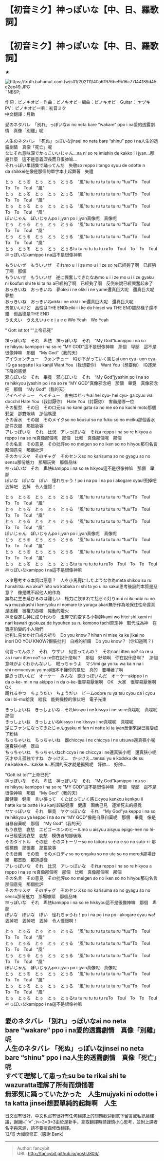 # 【初音ミク】神っぽいな【中、日、羅歌詞】

<div class="header"><h1 class="single-title animate__animated animate__pulse animate__faster">【初音ミク】神っぽいな【中、日、羅歌詞】</h1></div>

<div class="content" id="content"><!-- raw HTML omitted --><p>★<!-- raw HTML omitted --></p><p><img class="lazyload" src="/svg/loading.min.svg" data-src="https://truth.bahamut.com.tw/s01/202111/40a61976be9b16c77f44189d45c2ee49.JPG" data-srcset="https://truth.bahamut.com.tw/s01/202111/40a61976be9b16c77f44189d45c2ee49.JPG, https://truth.bahamut.com.tw/s01/202111/40a61976be9b16c77f44189d45c2ee49.JPG 1.5x, https://truth.bahamut.com.tw/s01/202111/40a61976be9b16c77f44189d45c2ee49.JPG 2x" data-sizes="auto" alt="https://truth.bahamut.com.tw/s01/202111/40a61976be9b16c77f44189d45c2ee49.JPG" title="https://truth.bahamut.com.tw/s01/202111/40a61976be9b16c77f44189d45c2ee49.JPG">¨NBSP;<!-- raw HTML omitted --></p><p>作詞：ピノキオピー作曲：ピノキオピー編曲：ピノキオピーGuitar： ヤヅキPV：ピノキオピー唄：初音ミク<br> 中文翻譯：<!-- raw HTML omitted -->月勳<!-- raw HTML omitted --></p><p>愛のネタバレ　「別れ」っぽいなai no neta bare&nbsp;“wakare” ppo i na愛的透露劇情　真像「別離」呢</p><p>人生のネタバレ　「死ぬ」っぽいなjinsei no neta bare&nbsp;“shinu” ppo i na人生的透露劇情　真像「死亡」呢<br> なにそれ意味深でかっこいいじゃん…na ni so re imishin de kakko i i jyan…那是什麼　這不是意義深長而且很帥嘛…<br> それっぽい単語集で踊ってんだ　失敬so reppo i tango syuu de odotte n da&nbsp;shikkei在像是那個的單字本上起舞著　失禮</p><p>とぅ　とぅる　とぅ　とぅ　とぅる　“風"tu&nbsp;tu ru&nbsp;tu&nbsp;tu&nbsp;tu ru&nbsp;“fuu"To　Toul　To　To　Toul　“風”<br> とぅ　とぅる　とぅ　とぅ　とぅる　“風"tu&nbsp;tu ru&nbsp;tu&nbsp;tu&nbsp;tu ru&nbsp;“fuu"To　Toul　To　To　Toul　“風”<br> とぅ　とぅる　とぅ　とぅ　とぅる　“風"tu&nbsp;tu ru&nbsp;tu&nbsp;tu&nbsp;tu ru&nbsp;“fuu"To　Toul　To　To　Toul　“風”<br> ぽいじゃん　ぽいじゃんpo i jyan&nbsp;po i jyan真像呢　真像呢<br> とぅ　とぅる　とぅ　とぅ　とぅる　“風"tu&nbsp;tu ru&nbsp;tu&nbsp;tu&nbsp;tu ru&nbsp;“fuu"To　Toul　To　To　Toul　“風”<br> とぅ　とぅる　とぅ　とぅ　とぅる　“風"tu&nbsp;tu ru&nbsp;tu&nbsp;tu&nbsp;tu ru&nbsp;“fuu"To　Toul　To　To　Toul　“風”<br> とぅ　とぅる　とぅ　とぅ　とぅるtu&nbsp;tu ru&nbsp;tu&nbsp;tu&nbsp;tu ruTo　Toul　To　To　Toul<br> 神っぽいなkamippo i na這不是很像神嘛</p><p>もういいぜ　もういいぜ　それmo u i i ze&nbsp;mo u i i ze&nbsp;so re已經夠了啊　已經夠了啊　那個<br> もういいぜ　もういいぜ　逆に興奮してきたなあmo u i i ze&nbsp;mo u i i ze&nbsp;gyaku ni koufun shi te ki ta na a已經夠了啊　已經夠了啊　反倒來說已經興奮起來了<br> おっきいね　おっきいね　夢okki i ne&nbsp;okki i ne&nbsp;yume還真巨大呢　還真巨大呢　夢想<br> おっきいね　おっきいねokki i ne&nbsp;okki i ne還真巨大呢　還真巨大呢<br> 景気いいけど　品性はTHE ENDkeiki i i ke do&nbsp;hinsei wa THE END雖然樣子還不錯　但品德是THE END<br> うええい　うええいu e e i&nbsp;u e e iWo Yeah　Wo Yeah</p><p>“ Gott ist tot ““上帝已死”</p><p>神っぽいな　それ　卑怯　神っぽいな　それ　“My God"kamippo i na&nbsp;so re&nbsp;hikyou&nbsp;kamippo i na&nbsp;so re&nbsp;“MY GOD"這不是很像神嘛　那個　卑鄙　這不是很像神嘛　那個　“My God”（我的天）<br> アイウォンチュー　ウォンチュー　IQが下がっていく感じai uon cyu-&nbsp;uon cyu-&nbsp;IQ ga sagatte i ku kanjiI Want You（我想要你）　Want You（想要你）　IQ逐漸下降的感覺<br> 邪心ぽいな　それ　畢竟　邪心ぽいな　それ　“My God"jyashin po i na&nbsp;so re&nbsp;hikkyou&nbsp;jyashin po i na&nbsp;so re&nbsp;“MY GOD"真像邪念吧　那個　畢竟　真像邪念吧　那個　“My God”（我的天）<br> アイヘイチュー　ヘイチュー　害虫はどっちai hei cyu-&nbsp;hei cyu-&nbsp;gaicyuu wa docchiI Hate You（我討厭你）　Hate You（討厭你）　害蟲是哪一位<br> その髪型　その目　その口元so no kami gata&nbsp;so no me&nbsp;so no kuchi moto那個髮型　那雙眼睛　那個嘴邊<br> その香水　その服　そのメイクso no kousui&nbsp;so no fuku&nbsp;so no meiku那個香水　那件衣服　那臉妝容<br> アレっぽいな　それ　比況　アレっぽいな　それa reppo i na&nbsp;so re&nbsp;hikyou&nbsp;a reppo i na&nbsp;so re真像那個呢　那個　比較　真像那個呢　那個<br> その名言　その意見　その批評so no meigen&nbsp;so no iken&nbsp;so no hihyou那句名言　那個意見　那個批評<br> そのカリスマ　そのギャグ　そのセンスso no karisuma&nbsp;so no gyagu&nbsp;so no sensu那份魅力　那場玩笑　那個品味<br> 神っぽいな　それ　卑怯kamippo i na&nbsp;so re&nbsp;hikyou這不是很像神嘛　那個　卑鄙<br> ぽいな　ぽいな　ぽい　憧れちゃう！po i na&nbsp;po i na&nbsp;po i&nbsp;akogare cyau!丟掉吧　丟掉吧　丟掉　令人憧憬！</p><p>とぅ　とぅる　とぅ　とぅ　とぅる　“風"tu&nbsp;tu ru&nbsp;tu&nbsp;tu&nbsp;tu ru&nbsp;“fuu"To　Toul　To　To　Toul　“風”<br> とぅ　とぅる　とぅ　とぅ　とぅる　“風"tu&nbsp;tu ru&nbsp;tu&nbsp;tu&nbsp;tu ru&nbsp;“fuu"To　Toul　To　To　Toul　“風”<br> とぅ　とぅる　とぅ　とぅ　とぅる　“風"tu&nbsp;tu ru&nbsp;tu&nbsp;tu&nbsp;tu ru&nbsp;“fuu"To　Toul　To　To　Toul　“風”<br> ぽいじゃん　ぽいじゃんpo i jyan&nbsp;po i jyan真像呢　真像呢<br> とぅ　とぅる　とぅ　とぅ　とぅる　“風"tu&nbsp;tu ru&nbsp;tu&nbsp;tu&nbsp;tu ru&nbsp;“fuu"To　Toul　To　To　Toul　“風”<br> とぅ　とぅる　とぅ　とぅ　とぅる　“風"tu&nbsp;tu ru&nbsp;tu&nbsp;tu&nbsp;tu ru&nbsp;“fuu"To　Toul　To　To　Toul　“風”<br> とぅ　とぅる　とぅ　とぅ　とぅるtu&nbsp;tu ru&nbsp;tu&nbsp;tu&nbsp;tu ruTo　Toul　To　To　Toul<br> 神っぽいなkamippo i na這不是很像神嘛</p><p>メタ思考する本質は悪意？　人を小馬鹿にしたような作為meta shikou su ru honshitsu wa akui?&nbsp;hito wo kobaka ni shi ta yo u na sakui思考後設的本質是惡意？　像是瞧不起他人的作為<br> 無為に生き延びるのは難しい　権力に飲まれて揺らぐ灯りmui ni iki nobi ru no wa muzukashi i&nbsp;kenryoku ni nomare te yuragu akari無所作為地保住性命還真是困難　被權力吞噬　晃動的燈火<br> 神を否定し神に成り代わり　玉座で豹変する小物達kami wo hitei shi kami ni nari kawari&nbsp;gyokuza de hyouhen su ru komono tachi否定神　取代成為神　在寶座豹變的小人物們<br> 批判に見せかけ自戒の祈り　Do you know？hihan ni mise ka ke jikai no inori&nbsp;DO YOU KNOW?假裝批判　自戒的祈禱　Do you know？（你知道嗎？）</p><p>何言ってんの？　それ　ウザい　何言ってんの？　それnani itten no?&nbsp;so re&nbsp;u za i&nbsp;nani itten no?&nbsp;so re你在說什麼啊？　那個　好煩啊　你在說什麼啊？　那個<br> 意味がよくわかんないし　眠っちゃうよ　マジimi ga yo ku wa ka n na i shi&nbsp;nemuccyau yo&nbsp;maji根本不懂你的意思　真的　要睡著了啊<br> 飽きっぽいんだ　オーケー　みんな　飽きっぽいんだ　オーケーakippo i n da&nbsp;o-ke-&nbsp;mi n na&nbsp;akippo i n da&nbsp;o-ke-很容易厭倦啊　OK　大家　很容易厭倦啊　OK<br> 踊れるやつ　ちょうだい　ちょうだい　ビームodore ru ya tsu&nbsp;cyou da i&nbsp;cyou da i&nbsp;bi-mu給我　給我　能夠操控的傢伙吧　電子光束</p><p>きっしょいね　きっしょいね　それkissyo i ne&nbsp;kissyo i ne&nbsp;so re真噁呢　真噁呢　那個<br> きっしょいね　きっしょいねkissyo i ne&nbsp;kissyo i ne真噁呢　真噁呢<br> 逆にファンになってきたじゃんgyaku ni fan ni natte ki ta jyan反倒來說已經變成了粉絲<br> ちっちゃいね　ちっちゃいね　器chiccya i ne&nbsp;chiccya i ne&nbsp;utsuwa還真狹小呢　還真狹小呢　器皿<br> ちっちゃいね　ちっちゃいねchiccya i ne&nbsp;chiccya i ne還真狹小呢　還真狹小呢　<br> 天才ゆえ孤独ですね　かっけえ…　かっけえ…tensai yu e kodoku de su ne&nbsp;kakke e…&nbsp;kakke e…所謂的天才就是孤獨呢　好帥…　好帥…</p><p>“Gott ist tot”“上帝已死”<br> 神っぽいな　それ　卑怯　神っぽいな　それ　“My God"kamippo i na&nbsp;so re&nbsp;hikyou&nbsp;kamippo i na&nbsp;so re&nbsp;“MY GOD"這不是很像神嘛　那個　卑鄙　這不是很像神嘛　那個　“My God”（我的天）<br> 超健康　健康　言い張って　くたばっていく感じcyou kenkou&nbsp;kenkou&nbsp;ii hatte&nbsp;ku ta batte i ku kanji超級健康　健康　固執己見　逐漸死去的感覺<br> ヤケっぽいな　それ　畢竟　ヤケっぽいな　それ　“My God"ya keppo i na&nbsp;so re&nbsp;hikkyou&nbsp;ya keppo i na&nbsp;so re&nbsp;“MY GOD"像是自暴自棄呢　那個　畢竟　像是自暴自棄呢　那個　“My God”（我的天）<br> もう哀愁　哀愁　エピゴーネンのヒールmo u aisyuu&nbsp;aisyuu&nbsp;epigo-nen no hi-ru已經感到哀愁　哀愁　模仿者的腳後跟<br> そのタイトル　その絵　そのストーリーso no taitoru&nbsp;so no e&nbsp;so no suto-ri-那個標題　那張畫　那篇故事<br> その音楽　その歌　そのメロディso no ongaku&nbsp;so no uta&nbsp;so no merodi那場音樂　那首歌　那道旋律<br> アレっぽいな　それ　比況　アレっぽいな　それa reppo i na&nbsp;so re&nbsp;hikyou&nbsp;a reppo i na&nbsp;so re真像那個呢　那個　比較　真像那個呢　那個<br> その名言　その意見　その批評so no meigen&nbsp;so no iken&nbsp;so no hihyou那句名言　那個意見　那個批評<br> そのカリスマ　そのギャグ　そのセンスso no karisuma&nbsp;so no gyagu&nbsp;so no sensu那份魅力　那場噱頭　那個品味<br> 神っぽいな　それ　卑怯kamippo i na&nbsp;so re&nbsp;hikkyou這不是很像神嘛　那個　卑鄙<br> ぽいな　ぽいな　ぽい　憧れちゃうわ！po i na&nbsp;po i na&nbsp;po i&nbsp;akogare cyau wa!丟掉吧　丟掉吧　丟掉　令人憧憬啊！</p><p>とぅ　とぅる　とぅ　とぅ　とぅる　“風"tu&nbsp;tu ru&nbsp;tu&nbsp;tu&nbsp;tu ru&nbsp;“fuu"To　Toul　To　To　Toul　“風”<br> とぅ　とぅる　とぅ　とぅ　とぅる　“風"tu&nbsp;tu ru&nbsp;tu&nbsp;tu&nbsp;tu ru&nbsp;“fuu"To　Toul　To　To　Toul　“風”<br> とぅ　とぅる　とぅ　とぅ　とぅる　“風"tu&nbsp;tu ru&nbsp;tu&nbsp;tu&nbsp;tu ru&nbsp;“fuu"To　Toul　To　To　Toul　“風”<br> ぽいじゃん　ぽいじゃんpo i jyan&nbsp;po i jyan真像呢　真像呢<br> とぅ　とぅる　とぅ　とぅ　とぅる　“風"tu&nbsp;tu ru&nbsp;tu&nbsp;tu&nbsp;tu ru&nbsp;“fuu"To　Toul　To　To　Toul　“風”<br> とぅ　とぅる　とぅ　とぅ　とぅる　“風"tu&nbsp;tu ru&nbsp;tu&nbsp;tu&nbsp;tu ru&nbsp;“fuu"To　Toul　To　To　Toul　“風”<br> とぅ　とぅる　とぅ　とぅ　とぅるtu&nbsp;tu ru&nbsp;tu&nbsp;tu&nbsp;tu ruTo　Toul　To　To　Toul<br> 神っぽいなkamippo i na這不是很像神嘛</p><h2 id="無邪気に踊っていたかった人生mujyaki-ni-odotte-i-ta-kattanbspnbspnbspnbspnbspjinsei想要單純的起舞啊人生">愛のネタバレ 「別れ」っぽいなai no neta bare&nbsp;“wakare” ppo i na愛的透露劇情　真像「別離」呢<br> 人生のネタバレ 「死ぬ」っぽいなjinsei no neta bare&nbsp;“shinu” ppo i na人生的透露劇情　真像「死亡」呢<br> すべて理解して患ったsu be te rikai shi te wazuratta理解了所有而煩惱著<br> 無邪気に踊っていたかった　人生mujyaki ni odotte i ta katta&nbsp;jinsei想要單純的起舞啊　人生</h2><p>日文沒有很好，中文也沒有很好有任何翻譯上的問題歡迎到底下留言或私訊給建議，謝謝ﾚ(ﾟ∀ﾟ;)ﾍ=З=З=З由於是新手，拿取翻譯時請謹慎小心思考，並附上譯者名字與來源，請不要擅自修改翻譯。<br> 12/19 大幅度修正（感謝 Bank）</p></div>



---

> Author: fancybit  
> URL: http://fancybit.github.io/posts/803/  

